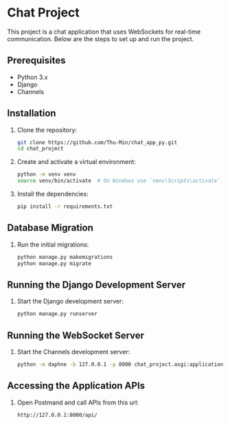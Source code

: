 # Chat Project

This project is a chat application that uses WebSockets for real-time communication. Below are the steps to set up and run the project.

## Prerequisites

- Python 3.x
- Django
- Channels

## Installation

1. Clone the repository:

   ```bash
   git clone https://github.com/Thu-Min/chat_app_py.git
   cd chat_project
   ```

2. Create and activate a virtual environment:

   ```bash
   python -m venv venv
   source venv/bin/activate  # On Windows use `venv\Scripts\activate`
   ```

3. Install the dependencies:
   ```bash
   pip install -r requirements.txt
   ```

## Database Migration

1. Run the initial migrations:
   ```bash
   python manage.py makemigrations
   python manage.py migrate
   ```

## Running the Django Development Server

1. Start the Django development server:
   ```bash
   python manage.py runserver
   ```

## Running the WebSocket Server

1. Start the Channels development server:
   ```bash
   python -m daphne -b 127.0.0.1 -p 8000 chat_project.asgi:application
   ```

## Accessing the Application APIs

1. Open Postmand and call APIs from this url:
   ```
   http://127.0.0.1:8000/api/
   ```
